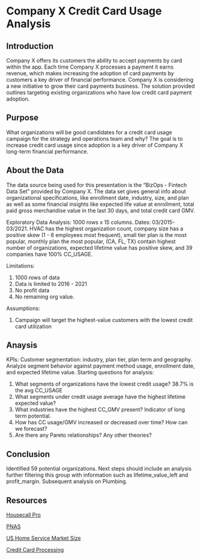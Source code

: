 # Company X Credit Card Usage Analysis
## Introduction
Company X offers its customers the ability to accept payments by card within the app. 
Each time Company X processes a payment it earns revenue, which makes increasing the adoption of card payments by customers a key driver of financial performance. 
Company X is considering a new initiative to grow their card payments business. 
The solution provided outlines targeting existing organizations who have low credit card payment adoption.

## Purpose 
What organizations will be good candidates for a credit card usage campaign for the strategy and operations team and why? 
The goal is to increase credit card usage since adoption is a key driver of Company X long-term financial performance. 

## About the Data
The data source being used for this presentation is the “BizOps - Fintech Data Set” provided by Company X. The data set gives general info about organizational specifications, like enrollment date, industry, size, and plan as well as some financial insights like expected life value at enrollment, total paid gross merchandise value in the last 30 days, and total credit card GMV. 

Exploratory Data Analysis:
1000 rows x 15 columns. Dates: 03/2015-03/2021. HVAC has the highest organization count, company size has a positive skew (1 - 6 employees most frequent), small tier plan is the most popular, monthly plan the most popular, (CA, FL, TX) contain highest number of organizations, expected lifetime value has positive skew, and 39 companies have 100% CC_USAGE.

Limitations: 
1. 1000 rows of data
2. Data is limited to 2016 - 2021
3. No profit data
4. No remaining org value.

Assumptions: 
1. Campaign will target the highest-value customers with the lowest credit card utilization

## Anaysis
KPIs: Customer segmentation: industry, plan tier, plan term and geography. Analyze segment behavior against  payment method usage, enrollment date, and expected lifetime value. 
Starting questions for analysis:  
1. What segments of organizations have the lowest credit usage? 38.7% is the avg CC_USAGE
2. What segments under credit usage average have the highest lifetime expected value?
3. What industries have the highest CC_GMV present? Indicator of long term potential.
4. How has CC usage/GMV increased or decreased over time? How can we forecast?
5. Are there any Pareto relationships? Any other theories?

## Conclusion
Identified 59 potential organizations. Next steps should include an analysis further filtering this group with information such as lifetime_value_left and profit_margin. Subsequent analysis on Plumbing. 

## Resources
[Housecall Pro](https://www.housecallpro.com/)

[PNAS](https://www.pnas.org/doi/10.1073/pnas.2006991117#:~:text=Across%20the%20full%20sample%2C%2043,being%20less%20of%20a%20factor.)

[US Home Service Market Size](https://www.verifiedmarketresearch.com/product/us-home-service-market/)

[Credit Card Processing](https://www.merchantmaverick.com/the-complete-guide-to-credit-card-processing-rates-and-fees/)
